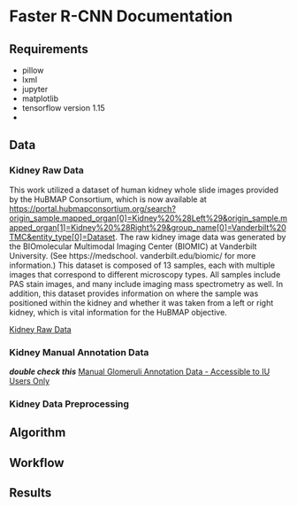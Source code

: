 # Faster R-CNN Documentation

## Requirements

* pillow
* lxml
* jupyter
* matplotlib
* tensorflow version 1.15
* 

## Data

### Kidney Raw Data
This work utilized a dataset of human kidney whole slide images provided by the HuBMAP Consortium, which is now available at https://portal.hubmapconsortium.org/search?origin_sample.mapped_organ[0]=Kidney%20%28Left%29&origin_sample.mapped_organ[1]=Kidney%20%28Right%29&group_name[0]=Vanderbilt%20TMC&entity_type[0]=Dataset. The raw kidney image data was generated by the BIOmolecular Multimodal Imaging Center (BIOMIC) at Vanderbilt University. (See https://medschool. vanderbilt.edu/biomic/ for more information.) This dataset is composed of 13 samples, each with multiple images that correspond to different microscopy types. All samples include PAS  stain images, and many include imaging mass spectrometry as well. In addition, this dataset provides information on where the sample was positioned within the kidney and whether it was taken from a left or right kidney, which is vital information for the HuBMAP objective.

[Kidney Raw Data](https://drive.google.com/drive/folders/14aLxPR9LlzdWXPomAX1moqL0UnRm_RbW?usp=sharing)

### Kidney Manual Annotation Data
***double check this***
[Manual Glomeruli Annotation Data - Accessible to IU Users Only](https://drive.google.com/drive/folders/1YdOvkIWyWBOc-zSxClC1kVwST8YxVKXc?usp=sharing)

### Kidney Data Preprocessing

## Algorithm

## Workflow

## Results
